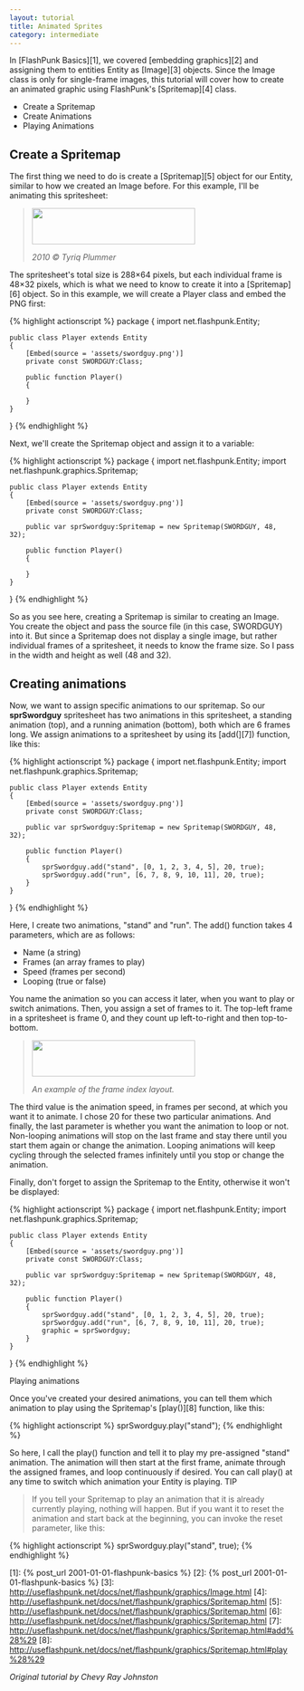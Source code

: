 ```yaml
---
layout: tutorial
title: Animated Sprites
category: intermediate
---
```


In [FlashPunk Basics][1], we covered [embedding graphics][2] and assigning them to entities Entity as [Image][3] objects. Since the Image class is only for single-frame images, this tutorial will cover how to create an animated graphic using FlashPunk's [Spritemap][4] class.

 - Create a Spritemap
 - Create Animations
 - Playing Animations


Create a Spritemap
--

The first thing we need to do is create a [Spritemap][5] object for our Entity, similar to how we created an Image before. For this example, I'll be animating this spritesheet: 

> <img src="/uploads/default/15/c26c6646668e1482.png" width="288" height="64">
> 
> *2010 © Tyriq Plummer*

The spritesheet's total size is 288×64 pixels, but each individual frame is 48×32 pixels, which is what we need to know to create it into a [Spritemap][6] object. So in this example, we will create a Player class and embed the PNG first: 

{% highlight actionscript %}
package
{
	import net.flashpunk.Entity;

	public class Player extends Entity
	{
		[Embed(source = 'assets/swordguy.png')]
		private const SWORDGUY:Class;

		public function Player()
		{

		}
	}
}
{% endhighlight %}

Next, we'll create the Spritemap object and assign it to a variable: 

{% highlight actionscript %}
package
{
	import net.flashpunk.Entity;
	import net.flashpunk.graphics.Spritemap;

	public class Player extends Entity
	{
		[Embed(source = 'assets/swordguy.png')]
		private const SWORDGUY:Class;

		public var sprSwordguy:Spritemap = new Spritemap(SWORDGUY, 48, 32);

		public function Player()
		{

		}
	}
}
{% endhighlight %}

So as you see here, creating a Spritemap is similar to creating an Image. You create the object and pass the source file (in this case, SWORDGUY) into it. But since a Spritemap does not display a single image, but rather individual frames of a spritesheet, it needs to know the frame size. So I pass in the width and height as well (48 and 32).

Creating animations
--

Now, we want to assign specific animations to our spritemap. So our **sprSwordguy** spritesheet has two animations in this spritesheet, a standing animation (top), and a running animation (bottom), both which are 6 frames long. We assign animations to a spritesheet by using its [add(][7]) function, like this: 

{% highlight actionscript %}
package
{
	import net.flashpunk.Entity;
	import net.flashpunk.graphics.Spritemap;

	public class Player extends Entity
	{
		[Embed(source = 'assets/swordguy.png')]
		private const SWORDGUY:Class;

		public var sprSwordguy:Spritemap = new Spritemap(SWORDGUY, 48, 32);

		public function Player()
		{
			sprSwordguy.add("stand", [0, 1, 2, 3, 4, 5], 20, true);
			sprSwordguy.add("run", [6, 7, 8, 9, 10, 11], 20, true);
		}
	}
}
{% endhighlight %}

Here, I create two animations, "stand" and "run". The add() function takes 4 parameters, which are as follows:

 - Name (a string)
 - Frames (an array frames to play)
 - Speed (frames per second)
 - Looping (true or false)

You name the animation so you can access it later, when you want to play or switch animations. Then, you assign a set of frames to it. The top-left frame in a spritesheet is frame 0, and they count up left-to-right and then top-to-bottom. 

> <img src="/uploads/default/16/0ab577aad6215a76.png" width="288"
> height="64">
> 
> *An example of the frame index layout.*

The third value is the animation speed, in frames per second, at which you want it to animate. I chose 20 for these two particular animations. And finally, the last parameter is whether you want the animation to loop or not. Non-looping animations will stop on the last frame and stay there until you start them again or change the animation. Looping animations will keep cycling through the selected frames infinitely until you stop or change the animation. 

Finally, don't forget to assign the Spritemap to the Entity, otherwise it won't be displayed: 

{% highlight actionscript %}
package
{
	import net.flashpunk.Entity;
	import net.flashpunk.graphics.Spritemap;

	public class Player extends Entity
	{
		[Embed(source = 'assets/swordguy.png')]
		private const SWORDGUY:Class;

		public var sprSwordguy:Spritemap = new Spritemap(SWORDGUY, 48, 32);

		public function Player()
		{
			sprSwordguy.add("stand", [0, 1, 2, 3, 4, 5], 20, true);
			sprSwordguy.add("run", [6, 7, 8, 9, 10, 11], 20, true);
			graphic = sprSwordguy;
		}
	}
}
{% endhighlight %}

Playing animations

Once you've created your desired animations, you can tell them which animation to play using the Spritemap's [play()][8] function, like this: 

{% highlight actionscript %}
sprSwordguy.play("stand");
{% endhighlight %}

So here, I call the play() function and tell it to play my pre-assigned "stand" animation. The animation will then start at the first frame, animate through the assigned frames, and loop continuously if desired. You can call play() at any time to switch which animation your Entity is playing. 
TIP

> If you tell your Spritemap to play an animation that it is already
> currently playing, nothing will happen. But if you want it to reset
> the animation and start back at the beginning, you can invoke the
> reset parameter, like this:

{% highlight actionscript %}
sprSwordguy.play("stand", true);
{% endhighlight %}

  [1]: {% post_url 2001-01-01-flashpunk-basics %}
  [2]: {% post_url 2001-01-01-flashpunk-basics %}
  [3]: http://useflashpunk.net/docs/net/flashpunk/graphics/Image.html
  [4]: http://useflashpunk.net/docs/net/flashpunk/graphics/Spritemap.html
  [5]: http://useflashpunk.net/docs/net/flashpunk/graphics/Spritemap.html
  [6]: http://useflashpunk.net/docs/net/flashpunk/graphics/Spritemap.html
  [7]: http://useflashpunk.net/docs/net/flashpunk/graphics/Spritemap.html#add%28%29
  [8]: http://useflashpunk.net/docs/net/flashpunk/graphics/Spritemap.html#play%28%29

*Original tutorial by Chevy Ray Johnston*